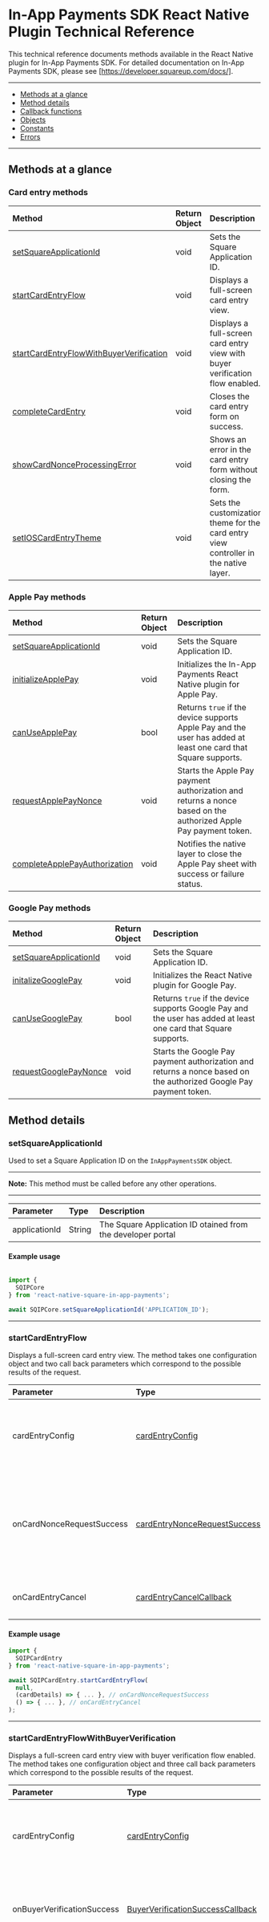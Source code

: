 # In-App Payments SDK React Native Plugin Technical Reference

This technical reference documents methods available in the React Native
plugin for In-App Payments SDK. For detailed documentation on In-App Payments SDK, please see
[https://developer.squareup.com/docs/].

---

* [Methods at a glance](#methods-at-a-glance)
* [Method details](#method-details)
* [Callback functions](#callback-functions)
* [Objects](#objects)
* [Constants](#constants)
* [Errors](#errors)

---


## Methods at a glance


### Card entry methods
Method                                                       | Return Object             | Description
:----------------------------------------------------------- | :------------------------ | :------------------------------
[setSquareApplicationId](#setsquareapplicationid)            | void                      | Sets the Square Application ID.
[startCardEntryFlow](#startcardentryflow)                    | void                      | Displays a full-screen card entry view.
[startCardEntryFlowWithBuyerVerification](#startcardentryflowwithbuyerverification) | void | Displays a full-screen card entry view with buyer verification flow enabled.
[completeCardEntry](#completecardentry)                      | void                      | Closes the card entry form on success.
[showCardNonceProcessingError](#showcardnonceprocessingerror)| void                      | Shows an error in the card entry form without closing the form.
[setIOSCardEntryTheme](#setioscardentrytheme)                | void                      | Sets the customization theme for the card entry view controller in the native layer.

### Apple Pay methods
Method                                                          | Return Object             | Description
:-------------------------------------------------------------- | :------------------------ | :-------------------------------
[setSquareApplicationId](#setsquareapplicationid)               | void                      | Sets the Square Application ID.
[initializeApplePay](#initializeapplepay)                       | void                      | Initializes the In-App Payments React Native plugin for Apple Pay.
[canUseApplePay](#canuseapplepay)                               | bool                      | Returns `true` if the device supports Apple Pay and the user has added at least one card that Square supports.
[requestApplePayNonce](#requestapplepaynonce)                   | void                      | Starts the Apple Pay payment authorization and returns a nonce based on the authorized Apple Pay payment token.
[completeApplePayAuthorization](#completeapplepayauthorization) | void                      | Notifies the native layer to close the Apple Pay sheet with success or failure status.


### Google Pay methods
Method                                                       | Return Object                     | Description
:----------------------------------------------------------- | :-------------------------------- | :-------------------------------------
[setSquareApplicationId](#setsquareapplicationid)            | void                              | Sets the Square Application ID.
[initalizeGooglePay](#initializegooglepay)                   | void                              | Initializes the React Native plugin for Google Pay.
[canUseGooglePay](#canusegooglepay)                          | bool                              | Returns `true` if the device supports Google Pay and the user has added at least one card that Square supports.
[requestGooglePayNonce](#requestgooglepaynonce)              | void                              | Starts the Google Pay payment authorization and returns a nonce based on the authorized Google Pay payment token.




## Method details

### setSquareApplicationId

Used to set a Square Application ID on the `InAppPaymentsSDK` object.

---
**Note:** This method must be called before any other operations.

---

Parameter      | Type    | Description
:------------- | :------ | :-----------
applicationId  | String  | The Square Application ID otained from the developer portal


#### Example usage

```javascript

import {
  SQIPCore
} from 'react-native-square-in-app-payments';

await SQIPCore.setSquareApplicationId('APPLICATION_ID');
```


---
### startCardEntryFlow

Displays a full-screen card entry view. The method takes one configuration object and two call back parameters which correspond
to the possible results of the request. 

Parameter                          | Type                                                                          | Description
:----------------------------------| :---------------------------------------------------------------------------- | :-----------
cardEntryConfig                    | [cardEntryConfig](#cardentryconfig)                                           | Configuration object for card entry behavior, pass `null` for default configuration
onCardNonceRequestSuccess          | [cardEntryNonceRequestSuccessCallback](#cardentrynoncerequestsuccesscallback) | Invoked when card entry is completed and the SDK has processed the payment card information.
onCardEntryCancel                  | [cardEntryCancelCallback](#cardentrycancelcallback)                           | Invoked when card entry is canceled.

#### Example usage

```javascript
import {
  SQIPCardEntry
} from 'react-native-square-in-app-payments';

await SQIPCardEntry.startCardEntryFlow(
  null,
  (cardDetails) => { ... }, // onCardNonceRequestSuccess
  () => { ... }, // onCardEntryCancel
);
```

---
### startCardEntryFlowWithBuyerVerification

Displays a full-screen card entry view with buyer verification flow enabled. The method takes one configuration object and three call back parameters which correspond
to the possible results of the request.

Parameter                          | Type                                                                          | Description
:----------------------------------| :---------------------------------------------------------------------------- | :-----------
cardEntryConfig                    | [cardEntryConfig](#cardentryconfig)                                           | Configuration object for card entry behavior, pass `null` for default configuration
onBuyerVerificationSuccess | [BuyerVerificationSuccessCallback](#BuyerVerificationSuccessCallback) | Invoked when card entry with buyer verification is completed successfully.
onBuyerVerificationFailure | [BuyerVerificationErrorCallback](#BuyerVerificationErrorCallback) | Invoked when card entry with buyer verification encounters errors.
onCardEntryCancel                  | [cardEntryCancelCallback](#cardentrycancelcallback)                           | Invoked when card entry is canceled.

#### Example usage

```javascript
import {
  SQIPCardEntry
} from 'react-native-square-in-app-payments';

const cardEntryConfig = {
  collectPostalCode: true,
  squareLocationId: SQUARE_LOCATION_ID,
  buyerAction: 'Charge',
  amount: 100,
  currencyCode: 'USD',
  givenName: 'John',
  familyName: 'Doe',
  addressLines: ['London Eye', 'Riverside Walk'],
  city: 'London',
  countryCode: 'GB',
  email: 'johndoe@example.com',
  phone: '8001234567',
  postalCode: 'SE1 7'
};

await SQIPCardEntry.startCardEntryFlowWithBuyerVerification(
  cardEntryConfig,
  (buyerVerificationDetails) => { ... }, // onBuyerVerificationSuccess
  (errorInfo) => { ... }, // onBuyerVerificationFailure
  () => { ... }, // onCardEntryCancel
);
```



---
### completeCardEntry

Called in the `onCardNonceRequestSuccess` callback. Closes the card entry form. 

Parameter       | Type                                     | Description
:-------------- | :--------------------------------------- | :-----------
onCardEntryComplete | [cardEntryCompleteCallback](#cardentrycompletecallback)| The callback invoked when card entry is completed and is closed. 


`completeCardEntry` should be called after all other callback logic is executed. 
If callback logic makes a server call to process the supplied nonce, 
this method is called after getting a success response from the server.  

If any nonce processing logic is to be executed _after_ the card entry form is closed, 
call `completeCardEntry` after getting the card nonce from the `onCardNonceRequestSuccess` 
`cardDetails` parameter. 

#### Example usage

```javascript
import {
  SQIPCardEntry
} from 'react-native-square-in-app-payments';

/**
* cardEntryNonceRequestSuccessCallback
*/
async onCardNonceRequestSuccess(cardDetails) {
  ...
  // payment finished successfully
  // you must call this method to close card entry
  await SQIPCardEntry.completeCardEntry(
    () => {},  // onCardEntryComplete
  );
}
```


---
### showCardNonceProcessingError

Called in the `onCardNonceRequestSuccess` callback. Returns execution to the card entry form 
with an error string to be shown in the form. 

`showCardNonceProcessingError` should be called after all other callback logic is executed. 
If callback logic makes a server call to request a payment with the supplied nonce, 
this method is called after getting an error response from the server call.  


Parameter       | Type       | Description
:-------------- | :--------- | :-----------
errorMessage    | String     | The error message to be shown in the card entry form.

#### Example usage

```javascript
import {
  SQIPCardEntry
} from 'react-native-square-in-app-payments';

/**
* cardEntryNonceRequestSuccessCallback
*/
async onCardNonceRequestSuccess(cardDetails) {
  ...
  // payment failed to complete due to error
  // notify card entry to show processing error
  await SQIPCardEntry.showCardNonceProcessingError(errorMessage);
}
```


---
### setIOSCardEntryTheme
**iOS Only**

Sets the customization theme for the card entry view controller in the native layer.

It is not necessary to call this method before starting Apple Pay. The SDK provides a default 
theme which can be customized to match the theme of your app. 

Parameter          | Type                                    | Description
:----------------- |:--------------------------------------- |:-----------
themeConfiguration | [IOSTheme](#iostheme)                   | An object that defines the theme of an iOS card entry view controller.

#### Example usage

```javascript
import {
  Platform
} from 'react-native';
import {
  SQIPApplePay
} from 'react-native-square-in-app-payments';

...
if (Platform.OS === 'ios') {
  await SQIPCardEntry.setIOSCardEntryTheme({
    saveButtonFont: {
      size: 30,
    },
    saveButtonTitle: 'Pay 💳 ',
    keyboardAppearance: 'Light',
    saveButtonTextColor: {
      r: 213,
      g: 133,
      b: 12,
      a: 0.9,
    },
  });
}
```
--- 

### initializeApplePay

**iOS Only**

Initializes the In-App Payments React Native plugin for Apple Pay. 

This is a method called only once when React Native app is being initialized on an iOS device. 
Call this method only on an iOS device and when your app is intended to support Apple Pay.

Parameter          | Type          | Description
:----------------- | :------------ | :-----------
applePayMerchantId | String        | Registered Apple Pay merchant ID

#### Example usage

```javascript
import {
  Platform
} from 'react-native';
import {
  SQIPApplePay
} from 'react-native-square-in-app-payments';

...
  if (Platform.OS === 'ios') {
    await SQIPApplePay.initializeApplePay('APPLE_PAY_MERCHANT_ID');
  }
...
```


---

### canUseApplePay
**iOS Only**

Returns `true` if the device supports Apple Pay and the user has added at least one card that Square supports.
Not all brands supported by Apple Pay are supported by Square.

#### Example usage

```javascript
import {
  Platform
} from 'react-native';
import {
  SQIPApplePay
} from 'react-native-square-in-app-payments';

...
  if (Platform.OS === 'ios') {
    let digitalWalletEnabled = await SQIPApplePay.canUseApplePay();
  }
...
```


---
### requestApplePayNonce
**iOS Only**

Starts the Apple Pay payment authorization and returns a nonce based on the authorized Apple Pay payment token.

Parameter       | Type                                     | Description
:-------------- | :--------------------------------------- | :-----------
applePayConfig  | [applePayConfig](#applePayConfig)        | Configuration for Apple Pay
onApplePayNonceRequestSuccess | [applePayNonceRequestSuccessCallback](#applepaynoncerequestsuccesscallback) | Invoked before Apple Pay sheet is closed. The success callback carries the generated nonce
onApplePayNonceRequestFailure| [applePayNonceRequestFailureCallback](#applepaynoncerequestfailurecallback) | Invoked before Apple Pay sheet is closed. The failure callback carries information about the failure.
onApplePayComplete | [applePayCompleteCallback](#applepaycompletecallback) | Invoked when Apple Pay sheet is closed after success, failure, or cancellation.

Throws [InAppPaymentsException](#inapppaymentsexception)


#### Example usage

```javascript
import {
  Platform
} from 'react-native';

import {
  SQIPApplePay
} from 'react-native-square-in-app-payments';

if (Platform.OS === 'ios') {
  const applePayConfig = {
    price: '1.00',
    summaryLabel: 'Test Item',
    countryCode: 'US',
    currencyCode: 'USD',
    paymentType: SQIPApplePay.PaymentTypeFinal,
  };
  try{ 
    await SQIPApplePay.requestApplePayNonce(
      applePayConfig,
      (cardDetails) => { ... }, // onApplePayNonceRequestSuccess
      (errorInfo) => { ... }, // onApplePayNonceRequestFailure
      () => { ... }, // onApplePayComplete
    );
  } catch(ex) {
    // handle InAppPaymentsException
  }
}
```


---
### completeApplePayAuthorization
**iOS Only**

Notifies the native layer to close the Apple Pay sheet with success or failure status.

Parameter                     | Type         | Description
:---------------------------- | :----------- | :-----------
isSuccess                     | bool         | Indicates success or failure.
**Optional**: errorMessage    | String       | The error message that Apple Pay displays in the native layer card entry view controller. 

#### Example usage

```javascript
import {
  Platform
} from 'react-native';
import {
  SQIPApplePay
} from 'react-native-square-in-app-payments';

/**
 * Callback when the apple pay sheet is closed after
 * call completeApplePayAuthorization or user tap to close apple pay sheet manually
 */
onApplePayEntryComplete() {
  // handle the apple pay sheet closed event
}

/**
 * Callback when successfully get the card nonce details for processig
 * apple pay sheet is still open and waiting for processing card nonce details
 * @param cardDetails
 */
async onApplePayNonceRequestSuccess(cardDetails) {
  try {
    // take payment with the card nonce details
    // you can take a charge
    // await chargeCard(cardDetails);

    // you must call completeApplePayAuthorization to close apple pay sheet
    await SQIPApplePay.completeApplePayAuthorization(true);
  } catch (ex) {
    // handle card nonce processing failure

    // you must call completeApplePayAuthorization to close apple pay sheet
    await SQIPApplePay.completeApplePayAuthorization(false, ex.message);
  }
}

/**
 * Callback when failed to get the card nonce
 * apple pay sheet is still open and waiting for processing error information
 */
async onApplePayNonceRequestFailure(errorInfo) {
  // handle this error before close the apple pay sheet

  // you must call completeApplePayAuthorization to close apple pay sheet
  await SQIPApplePay.completeApplePayAuthorization(false, errorInfo.message);
}
```


---
### initializeGooglePay
**Android Only**

**Optional**: Used to enable Google Pay in an Android app. Initialize React Native plugin for google pay. 
This is a method called only once when React Native app is being initialized on an Android device. 

---
Note: The location ID is found in the Square developer dashboard, on the **locations** page.

---

Parameter          | Type            | Description
:----------------- | :-------------- | :-----------------------------------------------
squareLocationId   | String          | The Square Location ID from the developer portal. 
environment        | Int             | Specifies the Google Pay environment to run Google Pay in: [Test or Production](#google-pay-environment-values)



#### Example usage

```javascript
import {
  Platform
} from 'react-native';
import {
  SQIPGooglePay
} from 'react-native-square-in-app-payments';

...
if (Platform.OS === 'android') {
  await SQIPGooglePay.initializeGooglePay('SQUARE_LOCATION_ID', SQIPGooglePay.EnvironmentTest);
}
```


---
### canUseGooglePay
**Android Only**

Returns true if the device supports Google Pay and the user has added at least one 
card that Square supports. Square doesn't support all the brands apple pay supports.

* **Google Pay supported**: returns `true`.
* **Google Pay not supported**: returns `false`.

Throws [InAppPaymentsException](#inapppaymentsexception)

#### Example usage

```javascript
import {
  Platform
} from 'react-native';
import {
  SQIPGooglePay
} from 'react-native-square-in-app-payments';

...
if (Platform.OS === 'android') {
  try {
    let digitalWalletEnabled = await SQIPGooglePay.canUseGooglePay();
  } catch (ex) {
    // handle InAppPaymentsException
  }
}
```


---
### requestGooglePayNonce
**Android Only**

Starts the Google Pay payment authorization and returns a nonce based on the authorized Google Pay payment token.

Parameter                      | Type                                   | Description
:----------------------------- | :------------------------------------- | :-----------
googlePayConfig                | [googlePayConfig](#googlePayConfig)     | Configuration for Google Pay
onGooglePayNonceRequestSuccess | [googlePayNonceRequestSuccessCallback](#googlepaynoncerequestsuccesscallback)| Success callback invoked when a nonce is available.
onGooglePayNonceRequestFailure | [googlePayNonceRequestFailureCallback](#googlepaynoncerequestfailurecallback) |Failure callback invoked when SDK failed to produce a nonce.
onGooglePayCanceled | [googlePayCancelCallback](#googlepaycancelcallback) | Cancel callback invoked when user cancels payment authorization.


Throws [InAppPaymentsException](#inapppaymentsexception)
#### Example usage

```javascript
import {
  Platform
} from 'react-native';
import {
  SQIPGooglePay
} from 'react-native-square-in-app-payments';

...
if (Platform.OS === 'android') {
  const googlePayConfig = {
    price: '1.00',
    currencyCode: 'USD',
    priceStatus: SQIPGooglePay.TotalPriceStatusFinal,
  };
  try {
    await SQIPGooglePay.requestGooglePayNonce(
      googlePayConfig,
      (cardDetails) => { ... }, // onGooglePayNonceRequestSuccess
      (errorInfo) => { ... }, // onGooglePayNonceRequestFailure
      () => { ... }, // onGooglePayCancel
    );
  } catch (ex) {
    // Handle InAppPaymentsException
  }
}
```


---
## Callback functions
### cardEntryNonceRequestSuccessCallback

Callback invoked when card entry is returned successfully with card details.

Parameter       | Type                                     | Description
:-------------- | :--------------------------------------- | :-----------
cardDetails     | [cardDetails](#carddetails)              | The results of a successful card entry 
#### Example usage

```javascript
import {
  SQIPCardEntry
} from 'react-native-square-in-app-payments';

/**
 * Callback when successfully get the card nonce details for processig
 * card entry is still open and waiting for processing card nonce details
 * @param cardDetails
 */
onCardNonceRequestSuccess(cardDetails) {
  try {
    // take payment with the card details
    // await chargeCard(cardDetails);

    // payment finished successfully
    // you must call this method to close card entry
    SQIPCardEntry.completeCardEntry(
      () => { ... }, // onCardEntryComplete
    );
  } catch (ex) {
    // payment failed to complete due to error
    // notify card entry to show processing error
    SQIPCardEntry.showCardNonceProcessingError(ex.message);
  }
}
```

---
### BuyerVerificationSuccessCallback

Callback invoked when Buyer Verification flow succeeds.


---
### BuyerVerificationErrorCallback

Callback invoked when Buyer Verification flow fails.

---
### cardEntryCancelCallback

Callback invoked when card entry canceled and has been closed. 

Do not call [completeCardEntry](#completecardentry) because the operation is complete and the card entry form is closed.

---


### cardEntryCompleteCallback
Callback invoked when card entry is completed and has been closed.

#### Example usage

```javascript
import {
  SQIPCardEntry
} from 'react-native-square-in-app-payments';

/**
 * Callback when the card entry is closed after call 'SQIPCardEntry.completeCardEntry'
 */
onCardEntryComplete() {
  // Update UI to notify user that the payment flow is completed
}

/**
 * Callback when successfully get the card nonce details for processig
 * card entry is still open and waiting for processing card nonce details
 * @param cardDetails
 */
onCardNonceRequestSuccess(cardDetails) {
  try {
    // take payment with the card details
    // await chargeCard(cardDetails);

    // payment finished successfully
    // you must call this method to close card entry
    SQIPCardEntry.completeCardEntry(
      this.onCardEntryComplete(),
    );
  } catch (ex) {
    // payment failed to complete due to error
    // notify card entry to show processing error
    SQIPCardEntry.showCardNonceProcessingError(ex.message);
  }
}
```


---
### applePayNonceRequestSuccessCallback
**iOS Only**

Callback invoked when Apple Pay card details are available

This is called before the Apple Pay payment authorization sheet is closed. Call [completeApplePayAuthorization](#completeapplepayauthorization) 
to close the apple pay sheet.

Parameter       | Type                         | Description
:-------------- | :--------------------------- | :-----------
cardDetails     | [CardDetails](#carddetails)  | The non-confidential details of the card and a nonce. 


#### Example usage

```javascript
import {
  Platform
} from 'react-native';
import {
  SQIPApplePay
} from 'react-native-square-in-app-payments';

...
/**
 * Callback when successfully get the card nonce details for processig
 * apple pay sheet is still open and waiting for processing card nonce details
 * @param cardDetails
 */
async onApplePayNonceRequestSuccess(cardDetails) {
  try {
    // take payment with the card nonce details
    // await chargeCard(cardDetails);

    // you must call completeApplePayAuthorization to close apple pay sheet
    await SQIPApplePay.completeApplePayAuthorization(true);
  } catch (ex) {
    // handle card nonce processing failure

    // you must call completeApplePayAuthorization to close apple pay sheet
    await SQIPApplePay.completeApplePayAuthorization(false, ex.message);
  }
}
```


---
### applePayNonceRequestFailureCallback
**iOS Only**

Callback invoked when a card nonce cannot be generated from Apple Pay payment authorization card input values.

This callback is invoked before the native iOS Apple Pay payment authorization view controller is closed. Call [completeApplePayAuthorization](#completeapplepayauthorization) with an error message to let the user modify input values and resubmit.

Parameter       | Type                     | Description
:-------------- | :----------------------- | :-----------
error           | [error](#error)              | Information about the error condition that prevented a nonce from being generated. 

#### Example usage

```javascript
import {
  Platform
} from 'react-native';

import {
  SQIPApplePay
} from 'react-native-square-in-app-payments';

/**
 * Callback when failed to get the card nonce
 * apple pay sheet is still open and waiting for processing error information
 */
async onApplePayNonceRequestFailure(errorInfo) {
  // handle this error before close the apple pay sheet

  // you must call completeApplePayAuthorization to close apple pay sheet
  await SQIPApplePay.completeApplePayAuthorization(false, errorInfo.message);
}
```


---
### applePayCompleteCallback
**iOS Only**

Callback invoked when the native iOS Apple Pay payment authorization sheet is closed with success, failure, or cancellation.

This callback notifies caller widget when it should switch to other views.


---
### googlePayNonceRequestSuccessCallback
**Android Only**

Callback invoked when [cardDetails](#carddetails) with Google Pay are available.

Parameter       | Type                         | Description
:-------------- | :--------------------------- | :-----------
cardDetails     | [cardDetails](#carddetails)  | The non-confidential details of the card and a nonce. 

#### Example usage

```javascript
import {
  Platform
} from 'react-native';
import {
  SQIPGooglePay
} from 'react-native-square-in-app-payments';

/**
 * Callback when successfully get the card nonce details for processig
 * google pay sheet has been closed when this callback is invoked
 */
async onGooglePayNonceRequestSuccess(cardDetails) {
  try {
    // take payment with the card nonce details
    // await chargeCard(cardDetails);

  } catch (ex) {
    // handle card nonce processing failure
  }
}
```


---
### googlePayNonceRequestFailureCallback
**Android Only**

Callback invoked a card nonce could not be obtained.

Parameter       | Type                     | Description
:-------------- | :----------------------- | :-----------
error           | [error](#error)          | Information about the cause of the error. 


---
### googlePayCancelCallback
**Android Only**

Callback invoked when Google Pay payment authorization is canceled.


---
## Objects

### cardDetails

Represents the result of a successful request to process payment card information.

Field           | Type            | Description
:-------------- | :-------------- | :-----------------
nonce           | String          | A one-time-use payment token that can be used with the Square Connect APIs to charge the card or save the card information.
card            | [Card](#card)   | Non-confidential details about the entered card, such as the brand and last four digits of the card number.

#### Example JSON

```json
{
  "nonce": "CARD_NONCE",
  "card": {
    "brand": "VISA",
    "lastFourDigits": "1111"
  }
}
```

---

### buyerVerificationDetails

Represents the result of a successful buyer verification request.

Field           | Type            | Description
:-------------- | :-------------- | :-----------------
nonce           | String          | A one-time-use payment token that can be used with the Square Connect APIs to charge the card or save the card information.
card            | [Card](#card)   | Non-confidential details about the entered card, such as the brand and last four digits of the card number.
token           | String          | The token representing a verified buyer.

#### Example JSON

```json
{
  "nonce": "CARD_NONCE",
  "card": {
    "brand": "VISA",
    "lastFourDigits": "1111"
  },
  "token": "VERIFICATION_TOKEN"
}
```


---
### card 

Represents the non-confidential details of a card.

Field           | Type                         | Description
:---------------| :--------------------------- | :-----------------
brand           | [Brand](#brand)              | The brand (for example, VISA) of the card.
lastFourDigits  | String                       | The last 4 digits of this card's number.
expirationMonth | int                          | The expiration month of the card. Ranges between 1 and 12, with 1 corresponding to January and 12 to December.
expirationYear  | int                          | The four-digit expiration year of the card.
postalCode      | @nullable String             | The billing postal code associated with the card.
type            | [CardType](#cardtype)        | The type of card (for example, Credit or Debit). <br/>**Note**: This property is experimental and will always return `UNKNOWN`.
prepaidType     | [CardPrepaidType](#cardprepaidType) | The prepaid type of the credit card (for example, a Prepaid Gift Card). <br/>**Note**: This property is experimental and will always return `UNKNOWN`.

#### Example JSON

```json
{
  "brand": "VISA",
  "lastFourDigits": "1111",
  "expirationMonth": 12,
  "expirationYear": 12,
  "postalCode": "98001"
}
```


---
### cardEntryConfig 

Represents the Card Entry configuration.

Field              | Type              | Description
:----------------- | :---------------- | :-----------------
collectPostalCode  | Boolean           | Indicates that the customer must enter the postal code associated with their payment card. When false, the postal code field will not be displayed. Defaults to `true`.<br/>**Notes**: A Postal code must be collected for processing payments for Square accounts based in the United States, Canada, and United Kingdom. Disabling postal code collection in those regions will result in all credit card transactions being declined.
**Optional**:squareLocationId | String | The location that is being verified against. Should be specified if calling [startCardEntryFlowWithBuyerVerification](#startcardentryflowwithbuyerverification) method.
**Optional**:buyerAction      | String | Indicates the action (`Charge` or `Store`) that will be performed onto the card after retrieving the verification token. Should be specified if calling [startCardEntryFlowWithBuyerVerification](#startcardentryflowwithbuyerverification) method.
**Optional**:amount           | Int    | Payment amount. Should be specified if calling [startCardEntryFlowWithBuyerVerification](#startcardentryflowwithbuyerverification) method.
**Optional**:currencyCode     | String | ISO currency code of the payment amount. Should be specified if calling [startCardEntryFlowWithBuyerVerification](#startcardentryflowwithbuyerverification) method.
**Optional**:givenName        | String | Given name of the contact. Should be specified if calling [startCardEntryFlowWithBuyerVerification](#startcardentryflowwithbuyerverification) method.
**Optional**:familyName       | String | Last name of the contact. Should be specified if calling [startCardEntryFlowWithBuyerVerification](#startcardentryflowwithbuyerverification) method.
**Optional**:addressLines     | Array | The street address lines of the contact address. Should be specified if calling [startCardEntryFlowWithBuyerVerification](#startcardentryflowwithbuyerverification) method.
**Optional**:city             | String | The city name of the contact address. Should be specified if calling [startCardEntryFlowWithBuyerVerification](#startcardentryflowwithbuyerverification) method.
**Optional**:countryCode      | String | A 2-letter string containing the ISO 3166-1 country code of the contact address. Should be specified if calling [startCardEntryFlowWithBuyerVerification](#startcardentryflowwithbuyerverification) method.
**Optional**:email            | String | Email address of the contact. Should be specified if calling [startCardEntryFlowWithBuyerVerification](#startcardentryflowwithbuyerverification) method.
**Optional**:phone            | String | The telephone number of the contact. Should be specified if calling [startCardEntryFlowWithBuyerVerification](#startcardentryflowwithbuyerverification) method.
**Optional**:postalCode       | String | The postal code of the contact address. Should be specified if calling [startCardEntryFlowWithBuyerVerification](#startcardentryflowwithbuyerverification) method.
**Optional**:region           | String | The applicable administrative region (e.g., province, state) of the contact address. Should be specified if calling [startCardEntryFlowWithBuyerVerification](#startcardentryflowwithbuyerverification) method.

#### Example JSON

```json
{
  "collectPostalCode": false,
}
```


---
### applePayConfig 

Represents the Apple Pay configuration.

Field           | Type              | Description
:---------------| :---------------- | :-----------------
price           | String            | The payment authorization amount as a string.
summaryLabel    | String            | A label that displays the checkout summary in the Apple Pay view.
countryCode     | String            | The Apple Pay country code.
currencyCode    | String            | ISO currency code of the payment amount.
**Optional**:paymentType     | Int               | Type of the payment summary item, `PaymentTypeFinal` for default, check [apple_pay_payment_type](#apple-pay-payment-type-values).

#### Example JSON

```json
{
  "price": "1.00",
  "summaryLabel": "Apple Pay Sample",
  "countryCode": "US",
  "currencyCode": "USD",
  "paymentType": SQIPApplePay.PaymentTypeFinal,
}
```


---
### googlePayConfig 

Represents the Google Pay configuration.

Field           | Type              | Description
:---------------| :---------------- | :-----------------
price           | String            | The payment authorization amount as a string. 
currencyCode    | String            | The ISO currency code
priceStatus     | Int               | The status of the total price used, check [google_pay_constants](#google-pay-price-status-values)

#### Example JSON

```json
{
  "price": "1.00",
  "currencyCode": "USD",
  "priceStatus": SQIPGooglePay.TotalPriceStatusFinal,
}
```


---
### error

Contains information about a payment card processing error.

Field             | Type                      | Description
:---------------- | :------------------------ | :-----------------
code              | [ErrorCode](#errorcode)   | The enumerated error types
message           | String                    | A description of the usage error
debugCode         | String                    | Information about error state
debugMessage      | String                    | A description of the error state


#### Example JSON

```json
   {
     "code" : "USAGE_ERROR",
     "message": "Something went wrong. Please contact the developer of this application and provide them with this error code: rn_invalid_type",
     "debugCode": "rn_invalid_type",
     "debugMessage": "..."
   }
```


---
### InAppPaymentsException

 Signals that card entry exception of some sort has occurred. This
 class is the general class of exceptions produced by failed payment card
 processing operations.

Field             | Type                      | Description
:---------------- | :------------------------ | :-----------------
code              | [ErrorCode](#errorcode)   | The enumerated error types
message           | String                    | A description of the usage error
debugCode         | String                    | Information about error state
debugMessage      | String                    | A description of the error state

#### Example JSON

```json
   {
     "code" : "USAGE_ERROR",
     "message": "Something went wrong. Please contact the developer of this application and provide them with this error code: rn_apple_pay_not_initialized",
     "debugCode": "rn_apple_pay_not_initialized",
     "debugMessage": "..."
   }
```

---

### IOSTheme

Encapsulates options used to style the iOS native card entry view controller.

Field                              | Type               | Description
:--------------------------------- | :----------------- | :-----------------
**Optional**: font                 | Font               | The text field font.
**Optional**: backgroundColor      | RGBAColor          | The background color of the card entry view controller.
**Optional**: foregroundColor      | RGBAColor          | The fill color for text fields.
**Optional**: textColor            | RGBAColor          | The text field text color.
**Optional**: placeholderTextColor | RGBAColor          | The text field placeholder text color.
**Optional**: tintColor            | RGBAColor          | The tint color reflected in the text field cursor and submit button background color when enabled.
**Optional**: messageColor         | RGBAColor          | The text color used to display informational messages.
**Optional**: errorColor           | RGBAColor          | The text color when the text is invalid.
**Optional**: saveButtonTitle      | String             | The text of the entry completion button
**Optional**: saveButtonFont       | Font               | The save button font.
**Optional**: saveButtonTextColor  | RGBAColor          | The save button text color when enabled.
**Optional**: keyboardAppearance   | KeyboardAppearance | The appearance of the keyboard.

#### Example JSON

```json
{
  "font": {
    "size": 30,
  },
  "backgroundColor" :{
    "r": 239,
    "g": 239,
    "b": 244,
    "a": 1.0,
  },
  "foregroundColor" :{
    "r": 255,
    "g": 255,
    "b": 255,
  },
  "textColor" :{
    "r": 0,
    "g": 0,
    "b": 0,
    "a": 0.9,
  },
  "placeholderTextColor" :{
    "r": 0.72,
    "g": 0.72,
    "b": 0.75,
    "a": 1.00,
  },
  "tintColor" :{
    "r": 0,
    "g": 122,
    "b": 254,
    "a": 1,
  },
  "messageColor" :{
    "r": 0.72,
    "g": 0.72,
    "b": 0.75,
    "a": 1.0,
  },
  "errorColor" :{
    "r": 139,
    "g": 0,
    "b": 12,
    "a": 0.9,
  },
  "saveButtonTitle": "Pay 💳 ",
  "saveButtonFont" : {
    "size": 30,
    "name": "courier",
  },
  "saveButtonTextColor": {
    "r": 213,
    "g": 133,
    "b": 12,
    "a": 0.9,
  },
  "keyboardAppearance": "Light",
}
```

---
## Constants

### Apple Pay Payment Type values

Constant                  | Type  | Value | Description
:------------------------ | :---- | :-----| :-----------------
PaymentTypePending        | int   | 1     | A summary item representing an estimated or unknown cost.
PaymentTypeFinal          | int   | 2     | A summary item representing the known, final cost.

---

### Google Pay Price Status values

Constant                          | Type | Value  |Description
:-------------------------------- | :--- | :------| :-----------------
TotalPriceStatusNotCurrentlyKnown | int  | 1      | Used for a capability check.
TotalPriceStatusEstimated         | int  | 2      | Total price may adjust based on the details of the response, such as sales tax collected based on a billing address.
TotalPriceStatusFinal             | int  | 3      | Total price will not change from the amount presented to the user.

---

### Google Pay environment values

Constant                  | Type  | Value | Description
:------------------------ | :---- | :-----| :-----------------
EnvironmentProduction     | int   | 1     | Environment to be used when an app is granted access to the Google Pay production environment.
EnvironmentTest           | int   | 3     | Environment to be used for development and testing an application before approval for production.

---

### Brand

Supported brands for `card` payments accepted during the In-App Payments SDK checkout
flow.

* `VISA` - Visa Inc. credit or debit card.
* `MASTERCARD` - Mastercard Incorporated credit or debit card.
* `AMERICAN_EXPRESS` - American Express Company credit card.
* `DISCOVER` - Discover Financial Services credit card.
* `DISCOVER_DINERS` - Diners Club International credit card.
* `JCB` - Japan Credit Bureau credit card.
* `CHINA_UNION_PAY` - China UnionPay credit card.
* `OTHER_BRAND` - An unexpected card type.

---


### CardType

The type of card (for example, Credit or Debit). **Note**: This property is experimental and will always return `UNKNOWN`.

* `DEBIT` - Debit card.
* `CREDIT` - Credit card.
* `UNKNOWN` - Unable to determine type of the card.

---


### CardPrepaidType

The prepaid type of the credit card (for example, a Prepaid Gift Card). **Note**: This property is experimental and will always return `UNKNOWN`

* `PREPAID` - Prepaid card.
* `NOT_PREPAID` - Card that is not prepaid.
* `UNKNOWN` - Unable to determine whether the card is prepaid or not.

---


## ErrorCode

ErrorCode                          | Cause                                                            | Returned by
:--------------------------------- | :--------------------------------------------------------------- | :---
<a id="e1">`usageError`</a>        | In-App Payments SDK was used in an unexpected or unsupported way.| all methods
<a id="e2">`noNetwork`</a>         | In-App Payments SDK could not connect to the network.            | [applePayNonceRequestFailureCallback](#applepaynoncerequestfailurecallback), [googlePayNonceRequestFailureCallback](#googlepaynoncerequestfailurecallback)
<a id="e3">`failed`</a> | Square Buyer Verification SDK could not verify the provided card. | [BuyerVerificationErrorCallback](#BuyerVerificationErrorCallback)
<a id="e4">`canceled`</a> | The result when the customer cancels the Square Buyer Verification flow before a card is successfully verified. | [BuyerVerificationErrorCallback](#BuyerVerificationErrorCallback)
<a id="e5">`unsupportedSDKVersion`</a> | The version of the Square Buyer Verification SDK used by this application is no longer supported | [BuyerVerificationErrorCallback](#BuyerVerificationErrorCallback)


[//]: # "Link anchor definitions"
[https://developer.squareup.com/docs/]: https://developer.squareup.com/docs/
[In-App Payments SDK]: https://developer.squareup.com/docs/in-app-payments-sdk/what-it-does
[ISO 4217 format]: https://www.iban.com/currency-codes.html
[Square Dashboard]: https://squareup.com/dashboard/
[Square-issued gift card]: https://squareup.com/us/en/software/gift-cards
